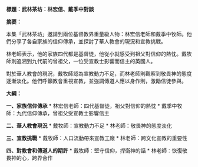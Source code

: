 **標題：武林茶坊：林宏信、戴季中對談**

**摘要：**

本集「武林茶坊」邀請到兩位基督教界重量級人物：林宏信老師和戴季中牧師。他們分享了各自家族的信仰傳承，並探討了華人教會的現況和宣教挑戰。

林老師表示，他的家族四代都是基督徒，他從小就感受到祖父對信仰的熱忱。戴牧師則追溯到九代前的曾祖父，一位受宣教士影響而信主的英國人。

對於華人教會的現況，戴牧師認為宣教動力不足，而林老師則觀察到敬畏神的態度逐漸淡化。他們呼籲教會重視宣教，並強調傳道人應以身作則，激勵信徒參與。

**大綱：**

**一、家族信仰傳承**
    * 林宏信老師：四代基督徒，祖父對信仰的熱忱
    * 戴季中牧師：九代信仰傳承，曾祖父受宣教士影響信主

**二、華人教會現況**
    * 戴牧師：宣教動力不足
    * 林老師：敬畏神的態度淡化

**三、宣教挑戰**
    * 戴牧師：人口流動帶來宣教工廠
    * 林老師：跨文化宣教的重要性

**四、對教會和傳道人的期許**
    * 戴牧師：堅守信仰，捍衛神的話
    * 林老師：恢復敬畏神的心，跨界合作
